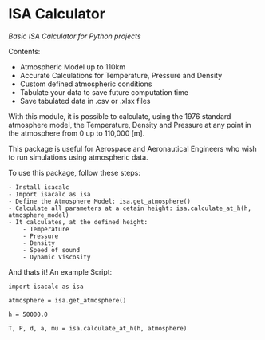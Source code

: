 # ISA Calculator
_Basic ISA Calculator for Python projects_

Contents:
  - Atmospheric Model up to 110km
  - Accurate Calculations for Temperature, Pressure and Density
  - Custom defined atmospheric conditions
  - Tabulate your data to save future computation time
  - Save tabulated data in .csv or .xlsx files
  
  
With this module, it is possible to calculate, using the 1976 standard atmosphere model, the Temperature,
Density and Pressure at any point in the atmosphere from 0 up to 110,000 [m].

This package is useful for Aerospace and Aeronautical Engineers who wish to run simulations using atmospheric data.

To use this package, follow these steps:

    - Install isacalc
    - Import isacalc as isa
    - Define the Atmosphere Model: isa.get_atmosphere()
    - Calculate all parameters at a cetain height: isa.calculate_at_h(h, atmosphere_model)
    - It calculates, at the defined height:
        - Temperature
        - Pressure
        - Density
        - Speed of sound
        - Dynamic Viscosity

And thats it! An example Script:

    
    import isacalc as isa
    
    atmosphere = isa.get_atmosphere()
    
    h = 50000.0
    
    T, P, d, a, mu = isa.calculate_at_h(h, atmosphere)


  
